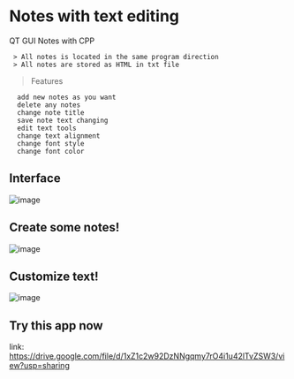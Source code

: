 # Notes with text editing
 QT GUI Notes with CPP

```
 > All notes is located in the same program direction
 > All notes are stored as HTML in txt file
```


> Features
```
  add new notes as you want
  delete any notes
  change note title
  save note text changing
  edit text tools
  change text alignment
  change font style
  change font color
```

## Interface
![image](https://user-images.githubusercontent.com/101745968/173247322-91a0d766-9ef3-47ff-ba1a-329c501e11a6.png)

## Create some notes!
![image](https://user-images.githubusercontent.com/101745968/173247298-b6da3aa5-034a-4d59-900f-02cb5433f8aa.png)

## Customize text!
![image](https://user-images.githubusercontent.com/101745968/173247339-a4bbf3a4-f676-4054-8df5-cb7b9ecfad9d.png)

## Try this app now
link: https://drive.google.com/file/d/1xZ1c2w92DzNNgqmy7rO4i1u42lTvZSW3/view?usp=sharing
